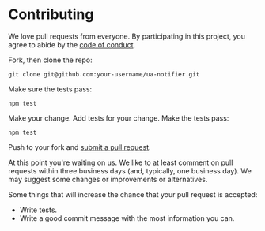 # Contributing

We love pull requests from everyone. By participating in this project, you
agree to abide by the [code of conduct](CODE_OF_CONDUCT.md).

Fork, then clone the repo:

`git clone git@github.com:your-username/ua-notifier.git`

Make sure the tests pass:

`npm test`

Make your change. Add tests for your change. Make the tests pass:

`npm test`

Push to your fork and [submit a pull request][pr].

[pr]: https://github.com/iGitScor/ua-notifier/compare/

At this point you're waiting on us. We like to at least comment on pull requests
within three business days (and, typically, one business day). We may suggest
some changes or improvements or alternatives.

Some things that will increase the chance that your pull request is accepted:

* Write tests.
* Write a good commit message with the most information you can.
